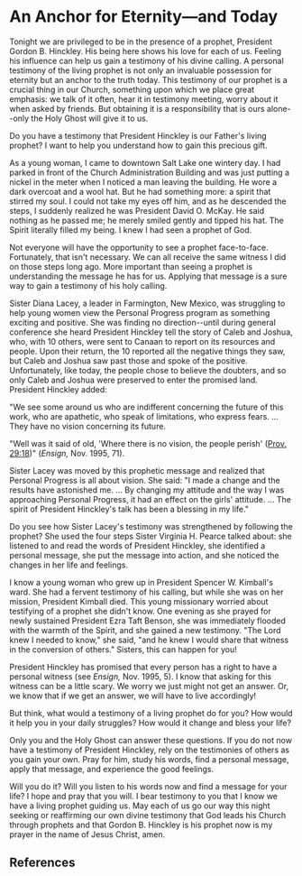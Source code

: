 # An Anchor for Eternity—and Today

Tonight we are privileged to be in the presence of a prophet, President Gordon
B. Hinckley. His being here shows his love for each of us. Feeling his
influence can help us gain a testimony of his divine calling. A personal
testimony of the living prophet is not only an invaluable possession for
eternity but an anchor to the truth today. This testimony of our prophet is a
crucial thing in our Church, something upon which we place great emphasis: we
talk of it often, hear it in testimony meeting, worry about it when asked by
friends. But obtaining it is a responsibility that is ours alone--only the
Holy Ghost will give it to us.

Do you have a testimony that President Hinckley is our Father's living
prophet? I want to help you understand how to gain this precious gift.

As a young woman, I came to downtown Salt Lake one wintery day. I had parked
in front of the Church Administration Building and was just putting a nickel
in the meter when I noticed a man leaving the building. He wore a dark
overcoat and a wool hat. But he had something more: a spirit that stirred my
soul. I could not take my eyes off him, and as he descended the steps, I
suddenly realized he was President David O. McKay. He said nothing as he
passed me; he merely smiled gently and tipped his hat. The Spirit literally
filled my being. I knew I had seen a prophet of God.

Not everyone will have the opportunity to see a prophet face-to-face.
Fortunately, that isn't necessary. We can all receive the same witness I did
on those steps long ago. More important than seeing a prophet is understanding
the message he has for us. Applying that message is a sure way to gain a
testimony of his holy calling.

Sister Diana Lacey, a leader in Farmington, New Mexico, was struggling to help
young women view the Personal Progress program as something exciting and
positive. She was finding no direction--until during general conference she
heard President Hinckley tell the story of Caleb and Joshua, who, with 10
others, were sent to Canaan to report on its resources and people. Upon their
return, the 10 reported all the negative things they saw, but Caleb and Joshua
saw past those and spoke of the positive. Unfortunately, like today, the
people chose to believe the doubters, and so only Caleb and Joshua were
preserved to enter the promised land. President Hinckley added:

"We see some around us who are indifferent concerning the future of this work,
who are apathetic, who speak of limitations, who express fears. ... They have no
vision concerning its future.

"Well was it said of old, 'Where there is no vision, the people perish'
([Prov. 29:18](/scriptures/ot/prov/29.18?lang=eng#17))" (_Ensign,_ Nov. 1995,
71).

Sister Lacey was moved by this prophetic message and realized that Personal
Progress is all about vision. She said: "I made a change and the results have
astonished me. ... By changing my attitude and the way I was approaching
Personal Progress, it had an effect on the girls' attitude. ... The spirit of
President Hinckley's talk has been a blessing in my life."

Do you see how Sister Lacey's testimony was strengthened by following the
prophet? She used the four steps Sister Virginia H. Pearce talked about: she
listened to and read the words of President Hinckley, she identified a
personal message, she put the message into action, and she noticed the changes
in her life and feelings.

I know a young woman who grew up in President Spencer W. Kimball's ward. She
had a fervent testimony of his calling, but while she was on her mission,
President Kimball died. This young missionary worried about testifying of a
prophet she didn't know. One evening as she prayed for newly sustained
President Ezra Taft Benson, she was immediately flooded with the warmth of the
Spirit, and she gained a new testimony. "The Lord knew I needed to know," she
said, "and he knew I would share that witness in the conversion of others."
Sisters, this can happen for you!

President Hinckley has promised that every person has a right to have a
personal witness (see _Ensign,_ Nov. 1995, 5). I know that asking for this
witness can be a little scary. We worry we just might not get an answer. Or,
we know that if we get an answer, we will have to live accordingly!

But think, what would a testimony of a living prophet do for you? How would it
help you in your daily struggles? How would it change and bless your life?

Only you and the Holy Ghost can answer these questions. If you do not now have
a testimony of President Hinckley, rely on the testimonies of others as you
gain your own. Pray for him, study his words, find a personal message, apply
that message, and experience the good feelings.

Will you do it? Will you listen to his words now and find a message for your
life? I hope and pray that you will. I bear testimony to you that I know we
have a living prophet guiding us. May each of us go our way this night seeking
or reaffirming our own divine testimony that God leads his Church through
prophets and that Gordon B. Hinckley is his prophet now is my prayer in the
name of Jesus Christ, amen.

## References

